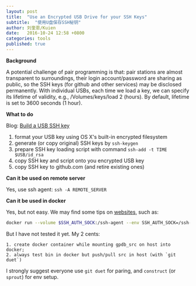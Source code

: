 ```yaml
---
layout: post
title:  "Use an Encrypted USB Drive for your SSH Keys"
subtitle:  "使用U盘保存SSH秘钥"
author: 刘奎恩/Kuien
date:   2016-10-24 12:58 +0800
categories: tools
published: true
---
```


__Background__

A potential challenge of pair programming is that: pair stations are almost transparent to surroundings, their login account/password are sharing as public, so the SSH keys (for github and other services) may be disclosed permanently. With individual USBs, each time we load a key, we can specify its lifetime of validity, e.g., /Volumes/keys/load 2 (hours). By default, lifetime is set to 3600 seconds (1 hour). 


__What to do__

Blog: [Build a USB SSH key](http://tammersaleh.com/posts/building-an-encrypted-usb-drive-for-your-ssh-keys-in-os-x/)

1. format your USB key using OS X's built-in encrypted filesystem
2. generate (or copy original) SSH keys by `ssh-keygen`
3. prepare SSH key loading script with command `ssh-add -t TIME $USB/id_rsa`
4. copy SSH key and script onto you encrypted USB key
5. copy SSH key to github.com (and retire existing ones)


__Can it be used on remote server__

Yes, use ssh agent: `ssh -A REMOTE_SERVER`


__Can it be used in docker__

Yes, but not easy. We may find some tips on [websites](http://stackoverflow.com/questions/32897709/ssh-agent-forwarding-inside-docker-compose-container), such as:

```sh
docker run --volume $SSH_AUTH_SOCK:/ssh-agent --env SSH_AUTH_SOCK=/ssh-agent ubuntu ssh-add -l
```

But I have not tested it yet. My 2 cents:

```
1. create docker container while mounting gpdb_src on host into docker;
2. always test bin in docker but push/pull src in host (with `git duet`)
```

I strongly suggest everyone use `git duet` for paring, and `construct` (or `sprout`) for env setup.
